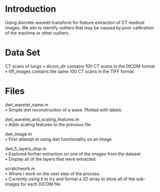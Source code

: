 # Introduction
Using discrete wavelet transform for feature extraction of CT medical images. We aim to identify outliers that may be caused by poor calibration of the machine or other outliers.

# Data Set
CT scans of lungs
• dicom_dir contains 100 CT scans in the DICOM format
• tiff_images contains the same 100 CT scans in the TIFF format

# Files
dwt_wavelet_name.m
<br>
• Simple dwt reconstruction of a wave. Plotted with labels

dwt_wavelet_and_scaling_features.m
<br>
• Adds scaling features to the previous file

dwt_image.m
<br>
• First attempt at using dwt functionality on an image

dwt_5_layers_disp.m
<br>
• Explored further extraction on one of the images from the dataset
<br>
• Display all of the layers that were extracted

scratchwork.m
<br>
• Where I work on the next step of the process.
<br>
• Currently using it to try and format a 2D array to store all of the sub-images for each DICOM file
